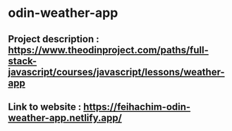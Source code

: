 # odin-weather-app

## Project description : https://www.theodinproject.com/paths/full-stack-javascript/courses/javascript/lessons/weather-app

## Link to website : https://feihachim-odin-weather-app.netlify.app/
